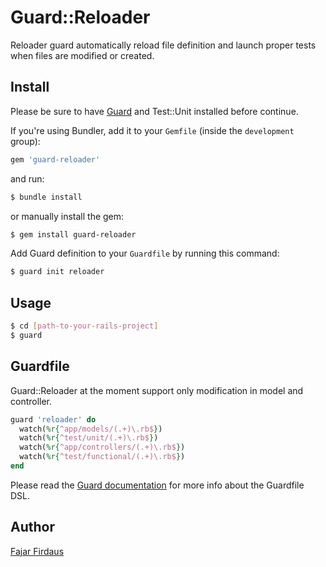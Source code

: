 # Guard::Reloader

Reloader guard automatically reload file definition and launch proper tests when files are modified or created.

## Install

Please be sure to have [Guard](https://github.com/guard/guard) and Test::Unit installed before continue.

If you're using Bundler, add it to your `Gemfile` (inside the `development` group):

```ruby
gem 'guard-reloader'
```

and run:

```bash
$ bundle install
```

or manually install the gem:

```bash
$ gem install guard-reloader
```

Add Guard definition to your `Guardfile` by running this command:

```bash
$ guard init reloader
```

## Usage

```bash
$ cd [path-to-your-rails-project]
$ guard
```

## Guardfile

Guard::Reloader at the moment support only modification in model and controller.

```ruby
guard 'reloader' do
  watch(%r{^app/models/(.+)\.rb$})
  watch(%r{^test/unit/(.+)\.rb$})
  watch(%r{^app/controllers/(.+)\.rb$})
  watch(%r{^test/functional/(.+)\.rb$})
end
```

Please read the [Guard documentation](https://github.com/guard/guard#readme) for more info about the Guardfile DSL.

## Author

[Fajar Firdaus](https://github.com/fajarmf)
